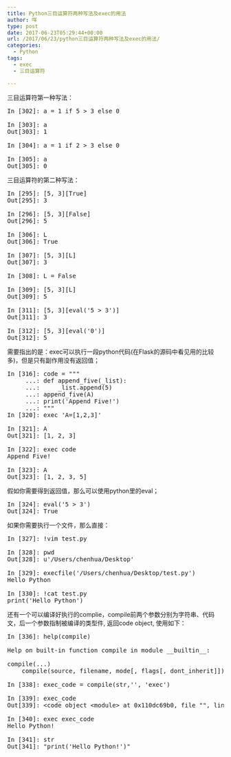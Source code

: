 ```yaml
---
title: Python三目运算符两种写法及exec的用法
author: 咩
type: post
date: 2017-06-23T05:29:44+00:00
url: /2017/06/23/python三目运算符两种写法及exec的用法/
categories:
  - Python
tags:
  - exec
  - 三目运算符

---
```

三目运算符第一种写法：

<pre class="lang:python decode:1">In [302]: a = 1 if 5 > 3 else 0

In [303]: a
Out[303]: 1

In [304]: a = 1 if 2 > 3 else 0

In [305]: a
Out[305]: 0
</pre>

三目运算符的第二种写法：

<pre class="lang:python decode:1">In [295]: [5, 3][True]
Out[295]: 3

In [296]: [5, 3][False]
Out[296]: 5

In [306]: L
Out[306]: True

In [307]: [5, 3][L]
Out[307]: 3

In [308]: L = False

In [309]: [5, 3][L]
Out[309]: 5

In [311]: [5, 3][eval('5 > 3')]
Out[311]: 3

In [312]: [5, 3][eval('0')]
Out[312]: 5
</pre>

需要指出的是：exec可以执行一段python代码(在Flask的源码中看见用的比较多)，但是只有副作用没有返回值；

<pre class="lang:python decode:1">In [316]: code = """
     ...: def append_five(_list):
     ...:     _list.append(5)
     ...: append_five(A)
     ...: print('Append Five!')
     ...: """
In [320]: exec 'A=[1,2,3]'

In [321]: A
Out[321]: [1, 2, 3]

In [322]: exec code
Append Five!

In [323]: A
Out[323]: [1, 2, 3, 5]
</pre>

假如你需要得到返回值，那么可以使用python里的eval；

<pre class="lang:python decode:1">In [324]: eval('5 > 3')
Out[324]: True
</pre>

如果你需要执行一个文件，那么直接：

<pre class="lang:python decode:1">In [327]: !vim test.py

In [328]: pwd
Out[328]: u'/Users/chenhua/Desktop'

In [329]: execfile('/Users/chenhua/Desktop/test.py')
Hello Python

In [330]: !cat test.py
print('Hello Python')
</pre>

还有一个可以编译好执行的complie，compile前两个参数分别为字符串、代码文，后一个参数指制被编译的类型件, 返回code object, 使用如下：

<pre class="lang:python decode:1">In [336]: help(compile)

Help on built-in function compile in module __builtin__:

compile(...)
    compile(source, filename, mode[, flags[, dont_inherit]]) -> code object

In [338]: exec_code = compile(str,'', 'exec')

In [339]: exec_code
Out[339]: &lt;code object &lt;module> at 0x110dc69b0, file "", line 1>

In [340]: exec exec_code
Hello Python!

In [341]: str
Out[341]: "print('Hello Python!')"
</pre>